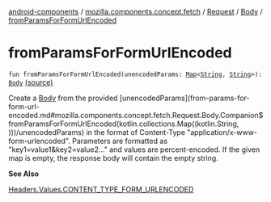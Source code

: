 [android-components](../../../index.md) / [mozilla.components.concept.fetch](../../index.md) / [Request](../index.md) / [Body](index.md) / [fromParamsForFormUrlEncoded](./from-params-for-form-url-encoded.md)

# fromParamsForFormUrlEncoded

`fun fromParamsForFormUrlEncoded(unencodedParams: `[`Map`](https://kotlinlang.org/api/latest/jvm/stdlib/kotlin.collections/-map/index.html)`<`[`String`](https://kotlinlang.org/api/latest/jvm/stdlib/kotlin/-string/index.html)`, `[`String`](https://kotlinlang.org/api/latest/jvm/stdlib/kotlin/-string/index.html)`>): `[`Body`](index.md) [(source)](https://github.com/mozilla-mobile/android-components/blob/master/components/concept/fetch/src/main/java/mozilla/components/concept/fetch/Request.kt#L77)

Create a [Body](index.md) from the provided [unencodedParams](from-params-for-form-url-encoded.md#mozilla.components.concept.fetch.Request.Body.Companion$fromParamsForFormUrlEncoded(kotlin.collections.Map((kotlin.String, )))/unencodedParams) in the format of Content-Type
"application/x-www-form-urlencoded". Parameters are formatted as "key1=value1&key2=value2..."
and values are percent-encoded. If the given map is empty, the response body will contain the
empty string.

**See Also**

[Headers.Values.CONTENT_TYPE_FORM_URLENCODED](../../-headers/-values/-c-o-n-t-e-n-t_-t-y-p-e_-f-o-r-m_-u-r-l-e-n-c-o-d-e-d.md)

